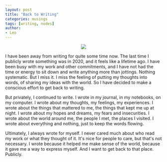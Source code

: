 ```yaml
---
layout: post
title: "Back to Writing"
categories: musings
tags: [writing, nodes]
author:
- Leo
---
```

<p align="center">
<img src="../assets/2024-09-14-back-to-writing/header.jpg" class="responsive">
</p>

I have been away from writing for quite some time now. The last time I publicly wrote something was in 2020, and it feels like a lifetime ago. I have been busy with my work and other commitments, and I have not had the time or energy to sit down and write anything more than jottings. Nothing systematic. But I miss it. I miss the feeling of putting my thoughts into words, of sharing my ideas with the world. So I have decided to make a conscious effort to get back to writing.

But privately, I continued to write. I wrote in my journal, in my notebooks, on my computer. I wrote about my thoughts, my feelings, my experiences. I wrote about the things that mattered to me, the things that kept me up at night. I wrote about my hopes and dreams, my fears and insecurities. I wrote about the world around me, the people I met, the places I visited. I wrote about everything and nothing, just to keep the words flowing.

Ultimately, I always wrote for myself. I never cared much about who read my work or what they thought of it. It's nice for people to care, but that's not necessary. I wrote because it helped me make sense of the world, because it gave me a way to express myself. And I want to get back to that place. Publicly.
